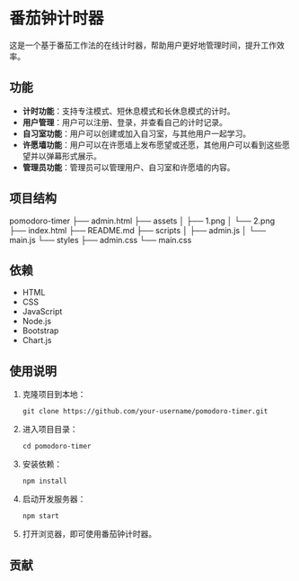 # 番茄钟计时器

这是一个基于番茄工作法的在线计时器，帮助用户更好地管理时间，提升工作效率。

## 功能

- **计时功能**：支持专注模式、短休息模式和长休息模式的计时。
- **用户管理**：用户可以注册、登录，并查看自己的计时记录。
- **自习室功能**：用户可以创建或加入自习室，与其他用户一起学习。
- **许愿墙功能**：用户可以在许愿墙上发布愿望或还愿，其他用户可以看到这些愿望并以弹幕形式展示。
- **管理员功能**：管理员可以管理用户、自习室和许愿墙的内容。

## 项目结构
pomodoro-timer
├── admin.html
├── assets
│   ├── 1.png
│   └── 2.png
├── index.html
├── README.md
├── scripts
│   ├── admin.js
│   └── main.js
└── styles
    ├── admin.css
    └── main.css


## 依赖
- HTML
- CSS
- JavaScript
- Node.js
- Bootstrap
- Chart.js

## 使用说明

1. 克隆项目到本地：
   ```
   git clone https://github.com/your-username/pomodoro-timer.git
   ```

2. 进入项目目录：
   ```
   cd pomodoro-timer
   ```

3. 安装依赖：
   ```
   npm install
   ```

4. 启动开发服务器：
   ```
   npm start
   ```

5. 打开浏览器，即可使用番茄钟计时器。

## 贡献
